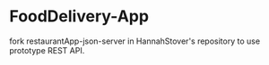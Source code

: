 # FoodDelivery-App

fork restaurantApp-json-server in HannahStover's repository to use prototype REST API. 

